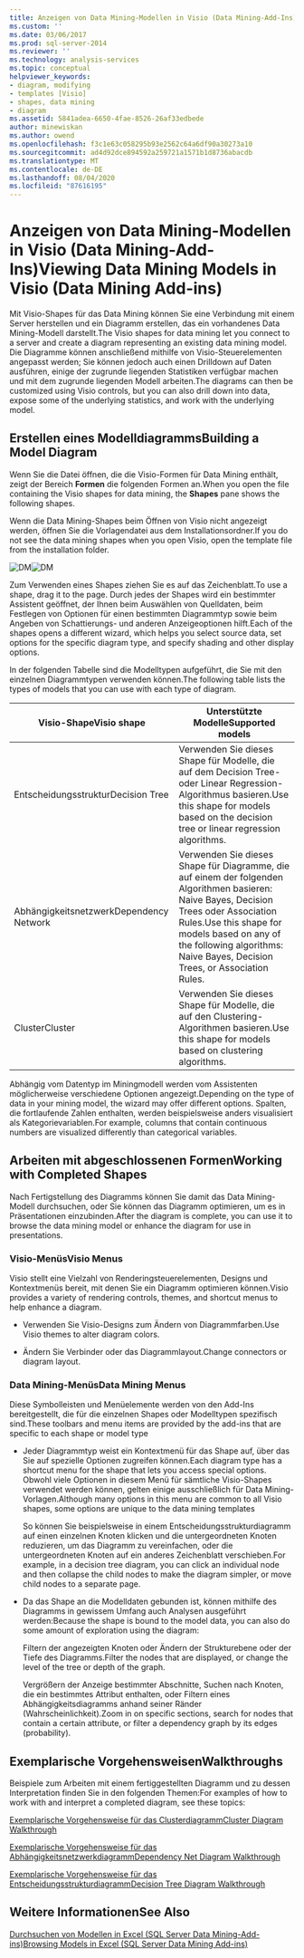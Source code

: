 ```yaml
---
title: Anzeigen von Data Mining-Modellen in Visio (Data Mining-Add-Ins) | Microsoft-Dokumentation
ms.custom: ''
ms.date: 03/06/2017
ms.prod: sql-server-2014
ms.reviewer: ''
ms.technology: analysis-services
ms.topic: conceptual
helpviewer_keywords:
- diagram, modifying
- templates [Visio]
- shapes, data mining
- diagram
ms.assetid: 5841adea-6650-4fae-8526-26af33edbede
author: minewiskan
ms.author: owend
ms.openlocfilehash: f3c1e63c058295b93e2562c64a6df90a30273a10
ms.sourcegitcommit: ad4d92dce894592a259721a1571b1d8736abacdb
ms.translationtype: MT
ms.contentlocale: de-DE
ms.lasthandoff: 08/04/2020
ms.locfileid: "87616195"
---
```

# <a name="viewing-data-mining-models-in-visio-data-mining-add-ins"></a><span data-ttu-id="70770-102">Anzeigen von Data Mining-Modellen in Visio (Data Mining-Add-Ins)</span><span class="sxs-lookup"><span data-stu-id="70770-102">Viewing Data Mining Models in Visio (Data Mining Add-ins)</span></span>
  <span data-ttu-id="70770-103">Mit Visio-Shapes für das Data Mining können Sie eine Verbindung mit einem Server herstellen und ein Diagramm erstellen, das ein vorhandenes Data Mining-Modell darstellt.</span><span class="sxs-lookup"><span data-stu-id="70770-103">The Visio shapes for data mining let you connect to a server and create a diagram representing an existing data mining model.</span></span> <span data-ttu-id="70770-104">Die Diagramme können anschließend mithilfe von Visio-Steuerelementen angepasst werden; Sie können jedoch auch einen Drilldown auf Daten ausführen, einige der zugrunde liegenden Statistiken verfügbar machen und mit dem zugrunde liegenden Modell arbeiten.</span><span class="sxs-lookup"><span data-stu-id="70770-104">The diagrams can then be customized using Visio controls, but you can also drill down into data, expose some of the underlying statistics, and work with the underlying model.</span></span>  
  
## <a name="building-a-model-diagram"></a><span data-ttu-id="70770-105">Erstellen eines Modelldiagramms</span><span class="sxs-lookup"><span data-stu-id="70770-105">Building a Model Diagram</span></span>  
 <span data-ttu-id="70770-106">Wenn Sie die Datei öffnen, die die Visio-Formen für Data Mining enthält, zeigt der Bereich **Formen** die folgenden Formen an.</span><span class="sxs-lookup"><span data-stu-id="70770-106">When you open the file containing the Visio shapes for data mining, the **Shapes** pane shows the following shapes.</span></span>  
  
 <span data-ttu-id="70770-107">Wenn die Data Mining-Shapes beim Öffnen von Visio nicht angezeigt werden, öffnen Sie die Vorlagendatei aus dem Installationsordner.</span><span class="sxs-lookup"><span data-stu-id="70770-107">If you do not see the data mining shapes when you open Visio, open the template file from the installation folder.</span></span>  
  
 <span data-ttu-id="70770-108">![DM](media/dm-stencil.gif "DM")</span><span class="sxs-lookup"><span data-stu-id="70770-108">![DM](media/dm-stencil.gif "DM")</span></span>  
  
 <span data-ttu-id="70770-109">Zum Verwenden eines Shapes ziehen Sie es auf das Zeichenblatt.</span><span class="sxs-lookup"><span data-stu-id="70770-109">To use a shape, drag it to the page.</span></span> <span data-ttu-id="70770-110">Durch jedes der Shapes wird ein bestimmter Assistent geöffnet, der Ihnen beim Auswählen von Quelldaten, beim Festlegen von Optionen für einen bestimmten Diagrammtyp sowie beim Angeben von Schattierungs- und anderen Anzeigeoptionen hilft.</span><span class="sxs-lookup"><span data-stu-id="70770-110">Each of the shapes opens a different wizard, which helps you select source data, set options for the specific diagram type, and specify shading and other display options.</span></span>  
  
 <span data-ttu-id="70770-111">In der folgenden Tabelle sind die Modelltypen aufgeführt, die Sie mit den einzelnen Diagrammtypen verwenden können.</span><span class="sxs-lookup"><span data-stu-id="70770-111">The following table lists the types of models that you can use with each type of diagram.</span></span>  
  
|<span data-ttu-id="70770-112">Visio-Shape</span><span class="sxs-lookup"><span data-stu-id="70770-112">Visio shape</span></span>|<span data-ttu-id="70770-113">Unterstützte Modelle</span><span class="sxs-lookup"><span data-stu-id="70770-113">Supported models</span></span>|  
|-----------------|----------------------|  
|<span data-ttu-id="70770-114">Entscheidungsstruktur</span><span class="sxs-lookup"><span data-stu-id="70770-114">Decision Tree</span></span>|<span data-ttu-id="70770-115">Verwenden Sie dieses Shape für Modelle, die auf dem Decision Tree- oder Linear Regression-Algorithmus basieren.</span><span class="sxs-lookup"><span data-stu-id="70770-115">Use this shape for models based on the decision tree or linear regression algorithms.</span></span>|  
|<span data-ttu-id="70770-116">Abhängigkeitsnetzwerk</span><span class="sxs-lookup"><span data-stu-id="70770-116">Dependency Network</span></span>|<span data-ttu-id="70770-117">Verwenden Sie dieses Shape für Diagramme, die auf einem der folgenden Algorithmen basieren: Naive Bayes, Decision Trees oder Association Rules.</span><span class="sxs-lookup"><span data-stu-id="70770-117">Use this shape for models based on any of the following algorithms: Naive Bayes, Decision Trees, or Association Rules.</span></span>|  
|<span data-ttu-id="70770-118">Cluster</span><span class="sxs-lookup"><span data-stu-id="70770-118">Cluster</span></span>|<span data-ttu-id="70770-119">Verwenden Sie dieses Shape für Modelle, die auf den Clustering-Algorithmen basieren.</span><span class="sxs-lookup"><span data-stu-id="70770-119">Use this shape for models based on clustering algorithms.</span></span>|  
  
 <span data-ttu-id="70770-120">Abhängig vom Datentyp im Miningmodell werden vom Assistenten möglicherweise verschiedene Optionen angezeigt.</span><span class="sxs-lookup"><span data-stu-id="70770-120">Depending on the type of data in your mining model, the wizard may offer different options.</span></span> <span data-ttu-id="70770-121">Spalten, die fortlaufende Zahlen enthalten, werden beispielsweise anders visualisiert als Kategorievariablen.</span><span class="sxs-lookup"><span data-stu-id="70770-121">For example, columns that contain continuous numbers are visualized differently than categorical variables.</span></span>  
  
## <a name="working-with-completed-shapes"></a><span data-ttu-id="70770-122">Arbeiten mit abgeschlossenen Formen</span><span class="sxs-lookup"><span data-stu-id="70770-122">Working with Completed Shapes</span></span>  
 <span data-ttu-id="70770-123">Nach Fertigstellung des Diagramms können Sie damit das Data Mining-Modell durchsuchen, oder Sie können das Diagramm optimieren, um es in Präsentationen einzubinden.</span><span class="sxs-lookup"><span data-stu-id="70770-123">After the diagram is complete, you can use it to browse the data mining model or enhance the diagram for use in presentations.</span></span>  
  
### <a name="visio-menus"></a><span data-ttu-id="70770-124">Visio-Menüs</span><span class="sxs-lookup"><span data-stu-id="70770-124">Visio Menus</span></span>  
 <span data-ttu-id="70770-125">Visio stellt eine Vielzahl von Renderingsteuerelementen, Designs und Kontextmenüs bereit, mit denen Sie ein Diagramm optimieren können.</span><span class="sxs-lookup"><span data-stu-id="70770-125">Visio provides a variety of rendering controls, themes, and shortcut menus to help enhance a diagram.</span></span>  
  
-   <span data-ttu-id="70770-126">Verwenden Sie Visio-Designs zum Ändern von Diagrammfarben.</span><span class="sxs-lookup"><span data-stu-id="70770-126">Use Visio themes to alter diagram colors.</span></span>  
  
-   <span data-ttu-id="70770-127">Ändern Sie Verbinder oder das Diagrammlayout.</span><span class="sxs-lookup"><span data-stu-id="70770-127">Change connectors or diagram layout.</span></span>  
  
### <a name="data-mining-menus"></a><span data-ttu-id="70770-128">Data Mining-Menüs</span><span class="sxs-lookup"><span data-stu-id="70770-128">Data Mining Menus</span></span>  
 <span data-ttu-id="70770-129">Diese Symbolleisten und Menüelemente werden von den Add-Ins bereitgestellt, die für die einzelnen Shapes oder Modelltypen spezifisch sind.</span><span class="sxs-lookup"><span data-stu-id="70770-129">These toolbars and menu items are provided by the add-ins that are specific to each shape or model type</span></span>  
  
-   <span data-ttu-id="70770-130">Jeder Diagrammtyp weist ein Kontextmenü für das Shape auf, über das Sie auf spezielle Optionen zugreifen können.</span><span class="sxs-lookup"><span data-stu-id="70770-130">Each diagram type has a shortcut menu for the shape that lets you access special options.</span></span> <span data-ttu-id="70770-131">Obwohl viele Optionen in diesem Menü für sämtliche Visio-Shapes verwendet werden können, gelten einige ausschließlich für Data Mining-Vorlagen.</span><span class="sxs-lookup"><span data-stu-id="70770-131">Although many options in this menu are common to all Visio shapes, some options are unique to the data mining templates</span></span>  
  
     <span data-ttu-id="70770-132">So können Sie beispielsweise in einem Entscheidungsstrukturdiagramm auf einen einzelnen Knoten klicken und die untergeordneten Knoten reduzieren, um das Diagramm zu vereinfachen, oder die untergeordneten Knoten auf ein anderes Zeichenblatt verschieben.</span><span class="sxs-lookup"><span data-stu-id="70770-132">For example, in a decision tree diagram, you can click an individual node and then collapse the child nodes to make the diagram simpler, or move child nodes to a separate page.</span></span>  
  
-   <span data-ttu-id="70770-133">Da das Shape an die Modelldaten gebunden ist, können mithilfe des Diagramms in gewissem Umfang auch Analysen ausgeführt werden:</span><span class="sxs-lookup"><span data-stu-id="70770-133">Because the shape is bound to the model data, you can also do some amount of exploration using the diagram:</span></span>  
  
     <span data-ttu-id="70770-134">Filtern der angezeigten Knoten oder Ändern der Strukturebene oder der Tiefe des Diagramms.</span><span class="sxs-lookup"><span data-stu-id="70770-134">Filter the nodes that are displayed, or change the level of the tree or depth of the graph.</span></span>  
  
     <span data-ttu-id="70770-135">Vergrößern der Anzeige bestimmter Abschnitte, Suchen nach Knoten, die ein bestimmtes Attribut enthalten, oder Filtern eines Abhängigkeitsdiagramms anhand seiner Ränder (Wahrscheinlichkeit).</span><span class="sxs-lookup"><span data-stu-id="70770-135">Zoom in on specific sections, search for nodes that contain a certain attribute, or filter a dependency graph by its edges (probability).</span></span>  
  
## <a name="walkthroughs"></a><span data-ttu-id="70770-136">Exemplarische Vorgehensweisen</span><span class="sxs-lookup"><span data-stu-id="70770-136">Walkthroughs</span></span>  
 <span data-ttu-id="70770-137">Beispiele zum Arbeiten mit einem fertiggestellten Diagramm und zu dessen Interpretation finden Sie in den folgenden Themen:</span><span class="sxs-lookup"><span data-stu-id="70770-137">For examples of how to work with and interpret a completed diagram, see these topics:</span></span>  
  
 [<span data-ttu-id="70770-138">Exemplarische Vorgehensweise für das Clusterdiagramm</span><span class="sxs-lookup"><span data-stu-id="70770-138">Cluster Diagram Walkthrough</span></span>](cluster-diagram-walkthrough-data-mining-add-ins.md)  
  
 [<span data-ttu-id="70770-139">Exemplarische Vorgehensweise für das Abhängigkeitsnetzwerkdiagramm</span><span class="sxs-lookup"><span data-stu-id="70770-139">Dependency Net Diagram Walkthrough</span></span>](dependency-network-diagram-walkthrough-data-mining-add-ins.md)  
  
 [<span data-ttu-id="70770-140">Exemplarische Vorgehensweise für das Entscheidungsstrukturdiagramm</span><span class="sxs-lookup"><span data-stu-id="70770-140">Decision Tree Diagram Walkthrough</span></span>](decision-tree-diagram-walkthrough-data-mining-add-ins.md)  
  
## <a name="see-also"></a><span data-ttu-id="70770-141">Weitere Informationen</span><span class="sxs-lookup"><span data-stu-id="70770-141">See Also</span></span>  
 [<span data-ttu-id="70770-142">Durchsuchen von Modellen in Excel &#40;SQL Server Data Mining-Add-ins&#41;</span><span class="sxs-lookup"><span data-stu-id="70770-142">Browsing Models in Excel &#40;SQL Server Data Mining Add-ins&#41;</span></span>](browsing-models-in-excel-sql-server-data-mining-add-ins.md)  
  
  
